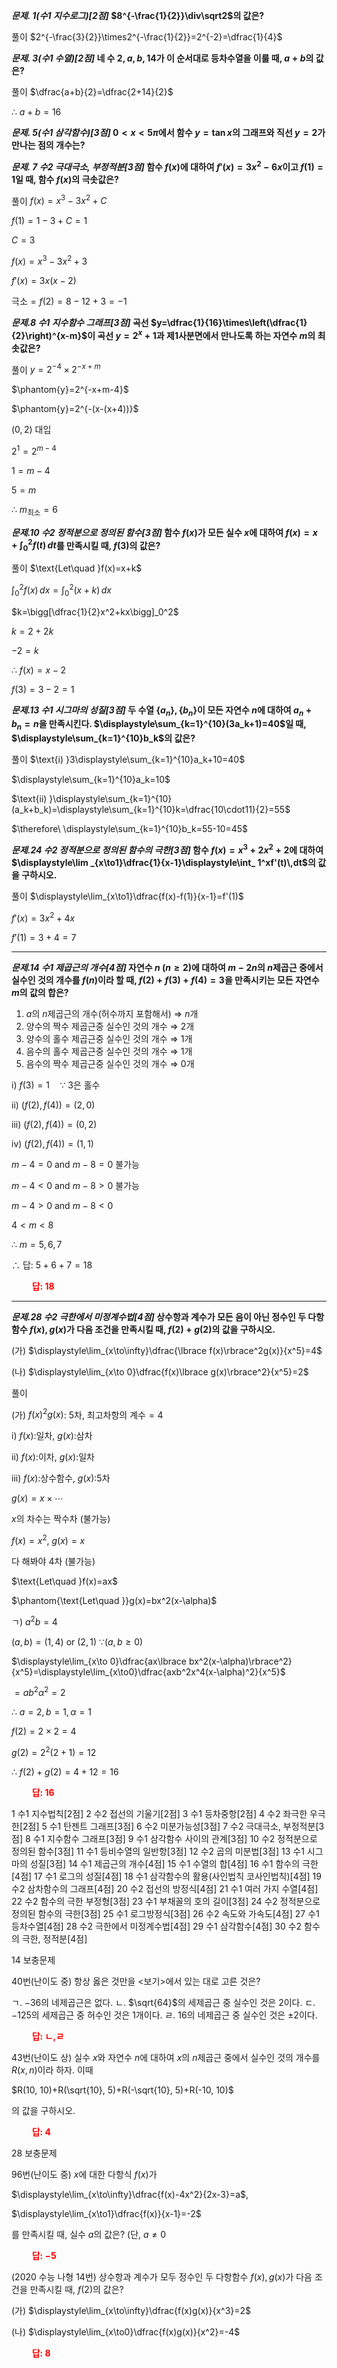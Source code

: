 ***문제. 1(수1 지수로그)[2점]*
$8^{-\frac{1}{2}}\div\sqrt2$의 값은?**

풀이
$2^{-\frac{3}{2}}\times2^{-\frac{1}{2}}=2^{-2}=\dfrac{1}{4}$

***문제. 3(수1 수열)[2점]*
네 수 $2, a, b, 14$가 이 순서대로 등차수열을 이룰 때, $a+b$의 값은?**

풀이
$\dfrac{a+b}{2}=\dfrac{2+14}{2}$

$\therefore\ a+b=16$

***문제. 5(수1 삼각함수)[3점]*
$0<x<5\pi$에서 함수 $y=\tan x$의 그래프와 직선 $y=2$가 만나는 점의 개수는?**



***문제. 7 수2 극대극소, 부정적분[3점]*
함수 $f(x)$에 대하여 $f'(x)=3x^2-6x$이고 $f(1)=1$일 때, 함수 $f(x)$의 극솟값은?**

풀이
$f(x)=x^3-3x^2+C$

$f(1)=1-3+C=1$

$C=3$

$f(x)=x^3-3x^2+3$

$f'(x)=3x(x-2)$

극소$=f(2)=8-12+3=-1$

***문제.8 수1 지수함수 그래프[3점]*
곡선 $y=\dfrac{1}{16}\times\left(\dfrac{1}{2}\right)^{x-m}$이 곡선 $y=2^x+1$과 제1사분면에서 만나도록 하는 자연수 $m$의 최솟값은?**

풀이
$y=2^{-4}\times2^{-x+m}$

$\phantom{y}=2^{-x+m-4}$

$\phantom{y}=2^{-(x-(x+4))}$

$(0, 2)$ 대입

$2^1=2^{m-4}$

$1=m-4$

$5=m$

$\therefore\ m_{\text{최소}}=6$

***문제.10 수2 정적분으로 정의된 함수[3점]*
함수 $f(x)$가 모든 실수 $x$에 대하여 $f(x)=x+\displaystyle\int_0^2 f(t)\,dt$를 만족시킬 때, $f(3)$의 값은?**

풀이
$\text{Let\quad }f(x)=x+k$

$\displaystyle\int_0^2 f(x)\, dx=\displaystyle\int_0^2(x+k)\,dx$

$k=\bigg[\dfrac{1}{2}x^2+kx\bigg]_0^2$

$k=2+2k$

$-2=k$

$\therefore\ f(x)=x-2$

$f(3)=3-2=1$



***문제.13 수1 시그마의 성질[3점]*
두 수열 $\lbrace a_n\rbrace, \lbrace b_n\rbrace$이 모든 자연수 $n$에 대하여 $a_n+b_n=n$을 만족시킨다. $\displaystyle\sum_{k=1}^{10}(3a_k+1)=40$일 때, $\displaystyle\sum_{k=1}^{10}b_k$의 값은?**

풀이
$\text{i) }3\displaystyle\sum_{k=1}^{10}a_k+10=40$

$\displaystyle\sum_{k=1}^{10}a_k=10$

$\text{ii) }\displaystyle\sum_{k=1}^{10}(a_k+b_k)=\displaystyle\sum_{k=1}^{10}k=\dfrac{10\cdot11}{2}=55$

$\therefore\ \displaystyle\sum_{k=1}^{10}b_k=55-10=45$

***문제.24 수2 정적분으로 정의된 함수의 극한[3점]*
함수 $f(x)=x^3+2x^2+2$에 대하여 $\displaystyle\lim _{x\to1}\dfrac{1}{x-1}\displaystyle\int_ 1^xf'(t)\,dt$의 값을 구하시오.**

풀이
$\displaystyle\lim_{x\to1}\dfrac{f(x)-f(1)}{x-1}=f'(1)$

$f'(x)=3x^2+4x$

$f'(1)=3+4=7$


***
***문제.14 수1 제곱근의 개수[4점]*
자연수 $n\ (n\ge2)$에 대하여 $m-2n$의 $n$제곱근 중에서 실수인 것의 개수를 $f(n)$이라 할 때, $f(2)+f(3)+f(4)=3$을 만족시키는 모든 자연수 $m$의 값의 합은?**


1. $a$의 $n$제곱근의 개수(허수까지 포함해서)  $\Rightarrow$ $n$개
2. 양수의 짝수 제곱근중 실수인 것의 개수  $\Rightarrow$ 2개
3. 양수의 홀수 제곱근중 실수인 것의 개수  $\Rightarrow$ 1개
4. 음수의 홀수 제곱근중 실수인 것의 개수  $\Rightarrow$ 1개
5. 음수의 짝수 제곱근중 실수인 것의 개수  $\Rightarrow$ 0개

$\text{i) }f(3)=1\quad \because\ 3$은 홀수

$\text{ii) }(f(2), f(4))=(2, 0)$

$\text{iii) }(f(2), f(4))=(0, 2)$ 

$\text{iv) }(f(2), f(4))=(1, 1)$

$m-4=0$ and $m-8=0$ 불가능

$m-4<0$ and $m-8>0$ 불가능

$m-4>0$ and $m-8<0$

$4<m<8$

$\therefore\ m=5, 6, 7$ 

$\therefore$ 답: $5+6+7=18$




**<span style="color: red;">$\qquad$답: $18$</span>**






***
***문제.28 수2 극한에서 미정계수법[4점]*
상수항과 계수가 모든 음이 아닌 정수인 두 다항함수 $f(x), g(x)$가 다음 조건을 만족시킬 때, $f(2)+g(2)$의 값을 구하시오.**

(가) $\displaystyle\lim_{x\to\infty}\dfrac{\lbrace f(x)\rbrace^2g(x)}{x^5}=4$

(나) $\displaystyle\lim_{x\to 0}\dfrac{f(x)\lbrace g(x)\rbrace^2}{x^5}=2$

풀이

(가) $f(x)^2g(x)$: 5차, 최고차항의 계수$=4$

$\text{i) }f(x)$:일차, $g(x)$:삼차

$\text{ii) }f(x)$:이차, $g(x)$:일차

$\text{iii) }f(x)$:상수함수, $g(x)$:5차

$g(x)=x\times\cdots$ 

$x$의 차수는 짝수차 (불가능)

$f(x)=x^2$, $g(x)=x$

다 해봐야 4차 (불가능)

$\text{Let\quad }f(x)=ax$

$\phantom{\text{Let\quad }}g(x)=bx^2(x-\alpha)$

ㄱ) $a^2b=4$

$(a, b)=(1, 4)$ or $(2, 1)\ \because(a, b\ge0)$

$\displaystyle\lim_{x\to 0}\dfrac{ax\lbrace bx^2(x-\alpha)\rbrace^2}{x^5}=\displaystyle\lim_{x\to0}\dfrac{axb^2x^4(x-\alpha)^2}{x^5}$

$=ab^2\alpha^2=2$

$\therefore\ a=2, b=1, \alpha=1$

$f(2)=2\times2=4$

$g(2)=2^2(2+1)=12$

$\therefore\ f(2)+g(2)=4+12=16$





**<span style="color: red;">$\qquad$답: $16$</span>**

1 수1 지수법칙[2점]
2 수2 접선의 기울기[2점]
3 수1 등차중항[2점]
4 수2 좌극한 우극한[2점]
5 수1 탄젠트 그래프[3점]
6 수2 미분가능성[3점]
7 수2 극대극소, 부정적분[3점]
8 수1 지수함수 그래프[3점]
9 수1 삼각함수 사이의 관계[3점]
10 수2 정적분으로 정의된 함수[3점]
11 수1 등비수열의 일반항[3점]
12 수2 곱의 미분법[3점]
13 수1 시그마의 성질[3점]
14 수1 제곱근의 개수[4점]
15 수1 수열의 합[4점]
16 수1 함수의 극한[4점]
17 수1 로그의 성질[4점]
18 수1 삼각함수의 활용(사인법칙 코사인법칙)[4점]
19 수2 삼차함수의 그래프[4점]
20 수2 접선의 방정식[4점]
21 수1 여러 가지 수열[4점]
22 수2 함수의 극한 부정형[3점]
23 수1 부채꼴의 호의 길이[3점]
24 수2 정적분으로 정의된 함수의 극한[3점]
25 수1 로그방정식[3점]
26 수2 속도와 가속도[4점]
27 수1 등차수열[4점]
28 수2 극한에서 미정계수법[4점]
29 수1 삼각함수[4점]
30 수2 함수의 극한, 정적분[4점]



14 보충문제

40번(난이도 중) 항상 옳은 것만을 $<$보기$>$에서 있는 대로 고른 것은?

ㄱ. $-36$의 네제곱근은 없다.
ㄴ. $\sqrt{64}$의 세제곱근 중 실수인 것은 $2$이다.
ㄷ. $-125$의 세제곱근 중 허수인 것은 1개이다.
ㄹ. $16$의 네제곱근 중 실수인 것은 $\pm2$이다.

**<span style="color: red;">$\qquad$답: ㄴ,ㄹ</span>**

43번(난이도 상) 실수 $x$와 자연수 $n$에 대하여 $x$의 $n$제곱근 중에서 실수인 것의 개수를 $R(x, n)$이라 하자. 이때

$R(10, 10)+R(\sqrt{10}, 5)+R(-\sqrt{10}, 5)+R(-10, 10)$

의 값을 구하시오.

**<span style="color: red;">$\qquad$답: $4$</span>**


28 보충문제

96번(난이도 중) $x$에 대한 다항식 $f(x)$가 

$\displaystyle\lim_{x\to\infty}\dfrac{f(x)-4x^2}{2x-3}=a$,

$\displaystyle\lim_{x\to1}\dfrac{f(x)}{x-1}=-2$

를 만족시킬 때, 실수 $a$의 값은? (단, $a\ne0$

**<span style="color: red;">$\qquad$답: $-5$</span>**



(2020 수능 나형 14번) 상수항과 계수가 모두 정수인 두 다항함수 $f(x), g(x)$가 다음 조건을 만족시킬 때, $f(2)$의 값은?

(가) $\displaystyle\lim_{x\to\infty}\dfrac{f(x)g(x)}{x^3}=2$

(나) $\displaystyle\lim_{x\to0}\dfrac{f(x)g(x)}{x^2}=-4$

**<span style="color: red;">$\qquad$답: $8$</span>**